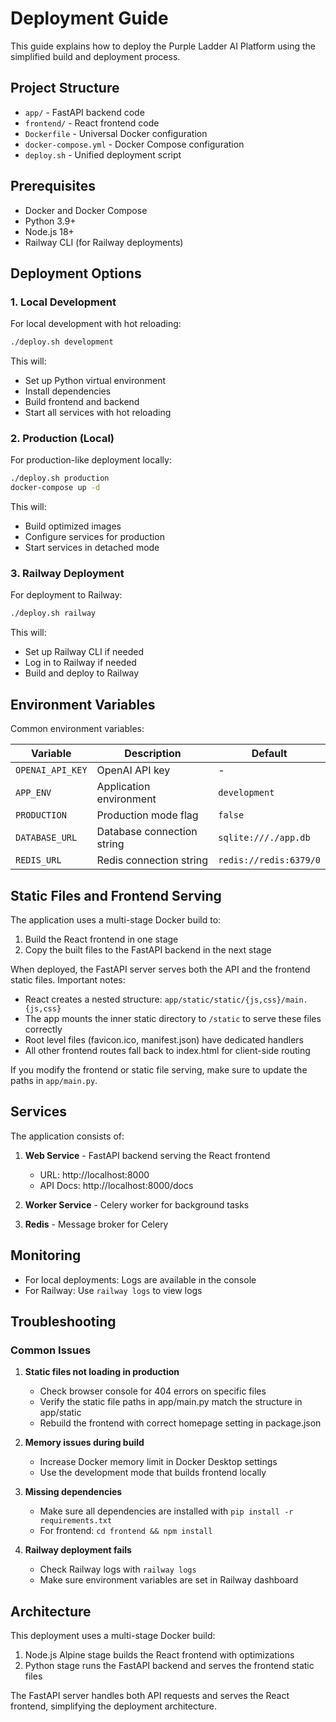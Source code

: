 # Deployment Guide

This guide explains how to deploy the Purple Ladder AI Platform using the simplified build and deployment process.

## Project Structure

- `app/` - FastAPI backend code
- `frontend/` - React frontend code
- `Dockerfile` - Universal Docker configuration
- `docker-compose.yml` - Docker Compose configuration
- `deploy.sh` - Unified deployment script

## Prerequisites

- Docker and Docker Compose
- Python 3.9+
- Node.js 18+
- Railway CLI (for Railway deployments)

## Deployment Options

### 1. Local Development

For local development with hot reloading:

```bash
./deploy.sh development
```

This will:
- Set up Python virtual environment
- Install dependencies
- Build frontend and backend
- Start all services with hot reloading

### 2. Production (Local)

For production-like deployment locally:

```bash
./deploy.sh production
docker-compose up -d
```

This will:
- Build optimized images
- Configure services for production
- Start services in detached mode

### 3. Railway Deployment

For deployment to Railway:

```bash
./deploy.sh railway
```

This will:
- Set up Railway CLI if needed
- Log in to Railway if needed
- Build and deploy to Railway

## Environment Variables

Common environment variables:

| Variable | Description | Default |
|----------|-------------|---------|
| `OPENAI_API_KEY` | OpenAI API key | - |
| `APP_ENV` | Application environment | `development` |
| `PRODUCTION` | Production mode flag | `false` |
| `DATABASE_URL` | Database connection string | `sqlite:///./app.db` |
| `REDIS_URL` | Redis connection string | `redis://redis:6379/0` |

## Static Files and Frontend Serving

The application uses a multi-stage Docker build to:
1. Build the React frontend in one stage
2. Copy the built files to the FastAPI backend in the next stage

When deployed, the FastAPI server serves both the API and the frontend static files. 
Important notes:

- React creates a nested structure: `app/static/static/{js,css}/main.{js,css}`
- The app mounts the inner static directory to `/static` to serve these files correctly
- Root level files (favicon.ico, manifest.json) have dedicated handlers
- All other frontend routes fall back to index.html for client-side routing

If you modify the frontend or static file serving, make sure to update the paths in `app/main.py`.

## Services

The application consists of:

1. **Web Service** - FastAPI backend serving the React frontend  
   - URL: http://localhost:8000
   - API Docs: http://localhost:8000/docs

2. **Worker Service** - Celery worker for background tasks

3. **Redis** - Message broker for Celery

## Monitoring

- For local deployments: Logs are available in the console
- For Railway: Use `railway logs` to view logs

## Troubleshooting

### Common Issues

1. **Static files not loading in production**
   - Check browser console for 404 errors on specific files
   - Verify the static file paths in app/main.py match the structure in app/static
   - Rebuild the frontend with correct homepage setting in package.json

2. **Memory issues during build**
   - Increase Docker memory limit in Docker Desktop settings
   - Use the development mode that builds frontend locally

3. **Missing dependencies**
   - Make sure all dependencies are installed with `pip install -r requirements.txt`
   - For frontend: `cd frontend && npm install`

4. **Railway deployment fails**
   - Check Railway logs with `railway logs`
   - Make sure environment variables are set in Railway dashboard

## Architecture

This deployment uses a multi-stage Docker build:

1. Node.js Alpine stage builds the React frontend with optimizations
2. Python stage runs the FastAPI backend and serves the frontend static files

The FastAPI server handles both API requests and serves the React frontend, simplifying the deployment architecture. 